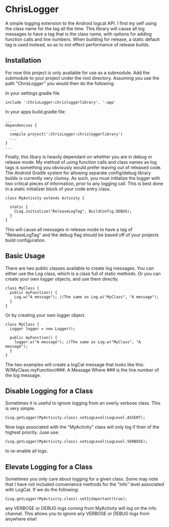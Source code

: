 # ChrisLogger
A simple logging extension to the Android logcat API.  I find my self using the class name for the tag all the time.  This library will cause all log messages to have a tag that is the class name, with options for adding function calls and line numbers.  When building for release, a static default tag is used instead, so as to not effect performance of release builds.

## Installation
For now this project is only available for use as a submodule.  Add the submodule to your project under the root directory.  Assuming you use the path "ChrisLogger" you would then do the following:

In your settings.gradle file

    include ':ChrisLogger:chrisloggerlibrary', ':app'

In your apps build.gradle file:
    
    ...
    dependencies {
      ...
      compile project(':ChrisLogger:chrisloggerlibrary')
      ...
    }
    ...

Finally, this libary is heavily dependant on whether you are in debug or release mode.  My method of using function calls and class names as log tags is something you obviously would prefer leaving out of released code.  The Android Gradle system for allowing separate config/debug library builds is currently very clumsy.  As such, you must initialize the logger with two critical pieces of information, prior to any logging call.  This is best done in a static initializer block of your code entry class.

    class MyActivity extends Activity {
    
      static {
        CLog.initialize("ReleaseLogTag", BuildConfig.DEBUG);
      }
    }
This will cause all messages in release mode to have a tag of "ReleaseLogTag" and the debug flag should be based off of your projects build configuration.

## Basic Usage
There are two public classes available to create log messages.  You can either use the Log class, which is a class full of static methods.  Or you can create your own logger objects, and use them directly.

    class MyClass {
      public myFunction() {
        Log.w("A message"); //The same as Log.w("MyClass", "A message");
      }
    }
Or by creating your own logger object.

    class MyClass {
      Logger logger = new Logger();
      
      public myFunction() {
        logger.w("A message"); //The same as Log.w("MyClass", "A message");
      }
    }
The two examples will create a logCat message that looks like this:
    W/MyClass.myFunction/###: A Message
Where ### is the line number of the log message.
## Disable Logging for a Class
Sometimes it is useful to ignore logging from an overly verbose class.  This is very simple.

    CLog.getLogger(MyActivity.class).setLogLevel(LogLevel.ASSERT);

Now logs associated with the "MyActivity" class will only log if their of the highest priority.  Juse use:

    CLog.getLogger(MyActivity.class).setLogLevel(LogLevel.VERBOSE);
    
to re-enable all logs.

## Elevate Logging for a Class
Sometimes you only care about logging for a given class.  Some may note that I have not included convenience methods for the "info" level associated with LogCat.  If we do the following:

    CLog.getLogger(MyActivity.class).setIsImportant(true);
    
any VERBOSE or DEBUG logs coming from MyActivity will log on the info channel.  This allows you to ignore any VERBOSE or DEBUG logs from anywhere else!
